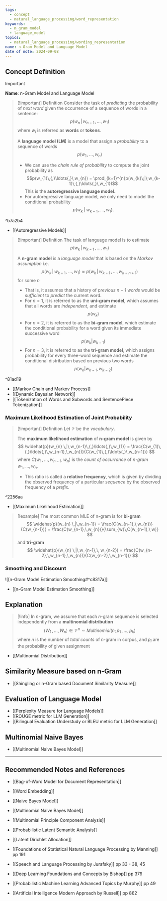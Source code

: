 ```yaml
---
tags:
  - concept
  - natural_language_processing/word_representation
keywords:
  - n_gram_model
  - language_model
topics:
  - natural_language_processing/wording_representation
name: n-Gram Model and Language Model
date of note: 2024-09-08
---
```


## Concept Definition

>[!important]
>**Name**: n-Gram Model and Language Model

>[!important] Definition
>Consider the task of *predicting* the probability of *next word* given the occurrence of a sequence of words in a sentence: $$p(w_{n} \,|\,w_{n-1}\,{,}\ldots{,}\,w_{1})$$ 
>where $w_{i}$ is referred as **words** or **tokens**.
>
>A **language model (LM)** is a model that assign a *probability* to a sequence of words $$p(w_{1}\,{,}\ldots{,}\,w_{n})$$
>- We can use the *chain rule of probability* to compute the joint probability as $$p(w_{1}\,{,}\ldots{,}\,w_{n}) = \prod_{k=1}^{n}p(w_{k}\;|\;w_{k-1}\,{,}\ldots{,}\,w_{1})$$ This is the **autoregressive language model.**
>- For autoregressive language model, we only need to model the conditional probability $$p(w_{k}\;|\;w_{k-1}\,{,}\ldots{,}\,w_{1}).$$
>

^b7a2b4

- [[Autoregressive Models]]

>[!important] Definition
>The task of language model is to estimate $$p(w_{k} \,|\,w_{k-1}\,{,}\ldots{,}\,w_{1})$$ 
>
>A **n-gram model** is a *language model* that is based on the *Markov assumption* i.e. $$p(w_{k} \,|\,w_{k-1}\,{,}\ldots{,}\,w_{1}) \approx p(w_{k} \,|\,w_{k-1}\,{,}\ldots{,}\,w_{k-n+1})$$ for some $n$
>- That is, it assumes that a history of *previous $n-1$ words* would be *sufficient* to *predict* the current word.
>- For $n=1$, it is referred to as the **uni-gram model**, which assumes that all words are *independent*, and estimate $$p(w_{k})$$
>- For $n=2$, it is referred to as the **bi-gram model**, which estimate the conditional probability for a word given its immediate successive word $$p(w_{k} | w_{k-1})$$
>- For $n=3$, it is referred to as the **tri-gram model**, which assigns probability for every three-word sequence and estimate the conditional distribution based on previous two words $$p(w_{k} | w_{k-1}, w_{k-2})$$


^81ad19

- [[Markov Chain and Markov Process]]
- [[Dynamic Bayesian Network]]
- [[Tokenization of Words and Subwords and SentencePiece Tokenization]]

### Maximum Likelihood Estimation of Joint Probability

>[!important] Definition
>Let $\mathcal{V}$ be the *vocabulary*. 
>
>The **maximum likelihood estimation** of **n-gram model** is given by 
>$$
>\widehat{p}(w_{n} \,|\,w_{n-1}\,{,}\ldots{,}\,w_{1}) = \frac{C(w_{1}\,{,}\ldots{,}\,w_{n-1},\,w_{n})}{C(w_{1}\,{,}\ldots{,}\,w_{n-1})}
>$$
>where $C(w_{1}\,{,}\ldots{,}\,w_{n-1},\,w_{n})$ is the *count of occurrance* of *$n$-gram* $w_{1}\,{,}\ldots{,}\,w_{n}$.
>- This ratio is called a **relative frequency**, which is given by dividing the observed frequency of a particular *sequence* by the observed frequency of a *prefix*.  

^2256aa

- [[Maximum Likelihood Estimation]]

>[!example]
>The most common MLE of n-gram is for **bi-gram**
>$$
>\widehat{p}(w_{n} \,|\,w_{n-1}) = \frac{C(w_{n-1},\,w_{n})}{C(w_{n-1})} = \frac{C(w_{n-1},\,w_{n})}{\sum_{w}\,C(w_{n-1},\,w)}
>$$
>and **tri-gram**
>$$
>\widehat{p}(w_{n} \,|\,w_{n-1},\, w_{n-2}) = \frac{C(w_{n-2},\,w_{n-1},\,w_{n})}{C(w_{n-2},\,w_{n-1})}
>$$


### Smoothing and Discount

![[n-Gram Model Estimation Smoothing#^c8317a]]

- [[n-Gram Model Estimation Smoothing]]


## Explanation

>[!info]
>In $n$-gram, we assume that each $n$-gram sequence is selected independently from a **multinomial distribution**
>$$
>(W_{1}\,{,}\ldots{,}\,W_{n}) \in \mathcal{V}^{n} \sim Multinomial(n; p_{1} \,{,}\ldots{,}\, p_{k})
>$$
>where $n$ is the number of *total counts* of $n$-gram in corpus, and $p_{i}$ are the probability of given assignment 

- [[Multinomial Distribution]]

## Similarity Measure based on n-Gram

- [[Shingling or n-Gram based Document Similarity Measure]]


## Evaluation of Language Model

- [[Perplexity Measure for Language Models]]
- [[ROUGE metric for LLM Generation]]
- [[Bilingual Evaluation Understudy or BLEU metric for LLM Generation]]

## Multinomial Naive Bayes 

- [[Multinomial Naive Bayes Model]]




-----------
##  Recommended Notes and References


- [[Bag-of-Word Model for Document Representation]]
- [[Word Embedding]]
- [[Naive Bayes Model]]
- [[Multinomial Naive Bayes Model]]
- [[Multinomial Principle Component Analysis]]
- [[Probabilistic Latent Semantic Analysis]]
- [[Latent Dirichlet Allocation]]


- [[Foundations of Statistical Natural Language Processing by Manning]] pp 191
- [[Speech and Language Processing by Jurafsky]] pp 33 - 38, 45
- [[Deep Learning Foundations and Concepts by Bishop]] pp 379
- [[Probabilistic Machine Learning Advanced Topics by Murphy]] pp 49
- [[Artificial Intelligence Modern Approach by Russell]] pp 862